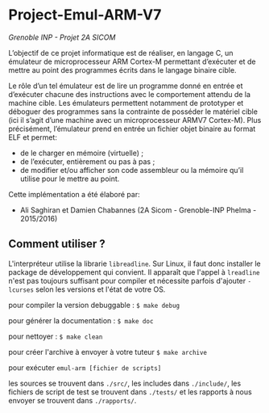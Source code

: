 # Project-Emul-ARM-V7

*Grenoble INP - Projet 2A SICOM*

L’objectif de ce projet informatique est de réaliser, en langage C, un émulateur de microprocesseur ARM Cortex-M permettant d’exécuter et de mettre au point des programmes écrits dans le langage binaire cible. 

Le rôle d’un tel émulateur est de lire un programme donné en entrée et d’exécuter chacune des instructions avec le comportement attendu de la machine cible. Les émulateurs permettent notamment de prototyper et déboguer des programmes sans la contrainte de posséder le matériel cible
(ici il s’agit d’une machine avec un microprocesseur ARMV7 Cortex-M).
Plus précisément, l’émulateur prend en entrée un fichier objet binaire au format ELF et permet:

 - de le charger en mémoire (virtuelle) ;
 - de l’exécuter, entièrement ou pas à pas ;
 - de modifier et/ou afficher son code assembleur ou la mémoire qu’il utilise pour le mettre au point.



Cette implémentation a été élaboré par:
- Ali Saghiran et Damien Chabannes (2A Sicom - Grenoble-INP Phelma - 2015/2016)



## Comment utiliser ?

L'interpréteur utilise la librarie `libreadline`. Sur Linux, il faut donc installer le package de développement qui convient. Il apparaît que l'appel à `lreadline` n'est pas toujours suffisant pour compiler et nécessite parfois d'ajouter `-lcurses` selon les versions et l'état de votre OS.

pour compiler la version debuggable : 
```$ make debug``` 

pour générer la documentation :
```$ make doc```

pour nettoyer :
```$ make clean```

pour créer l'archive à envoyer à votre tuteur
```$ make archive```


pour exécuter
```emul-arm [fichier de scripts] ```

les sources se trouvent dans `./src/`, les includes dans `./include/`, les fichiers de script de test se trouvent dans `./tests/` et les rapports à nous envoyer se trouvent dans  `./rapports/`.

